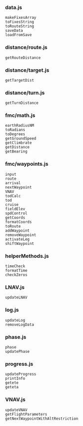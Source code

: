 ### data.js
	makeFixesArray
	toFixesString
	toRouteString
	saveData
	loadFromSave

### distance/route.js
	getRouteDistance

### distance/target.js
	getTargetDist

### distance/turn.js
	getTurnDistance

### fmc/math.js
	earthRadiusNM
	toRadians
	toDegrees 
	getGroundSpeed
	getClimbrate
	getDistance
	getBearing

### fmc/waypoints.js
	input
	route
	arrival
	nextWaypoint
	VNAV
	todCalc
	tod
	cruise
	fieldElev
	spdControl
	getCoords
	formatCoords
	toRoute
	addWaypoint
	removeWaypoint
	activateLeg
	shiftWaypoint

### helperMethods.js
	timeCheck
	formatTime
	checkZeros

### LNAV.js
	updateLNAV

### log.js
	updateLog
	removeLogData

### phase.js
	phase
	updatePhase

### progress.js
	updateProgress
	printInfo
	getete
	geteta

### VNAV.js
	updateVNAV
	getFlightParameters
	getNextWaypointWithAltRestriction
